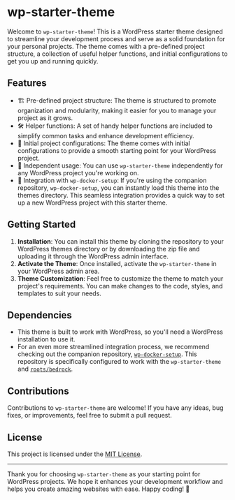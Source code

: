 # wp-starter-theme

Welcome to `wp-starter-theme`! This is a WordPress starter theme designed to streamline your development process and serve as a solid foundation for your personal projects. The theme comes with a pre-defined project structure, a collection of useful helper functions, and initial configurations to get you up and running quickly.

## Features

- 🏗️ Pre-defined project structure: The theme is structured to promote organization and modularity, making it easier for you to manage your project as it grows.
- 🛠️ Helper functions: A set of handy helper functions are included to simplify common tasks and enhance development efficiency.
- 🚀 Initial project configurations: The theme comes with initial configurations to provide a smooth starting point for your WordPress project.
- 🌟 Independent usage: You can use `wp-starter-theme` independently for any WordPress project you're working on.
- 🐳 Integration with `wp-docker-setup`: If you're using the companion repository, `wp-docker-setup`, you can instantly load this theme into the themes directory. This seamless integration provides a quick way to set up a new WordPress project with this starter theme.

## Getting Started

1. **Installation**: You can install this theme by cloning the repository to your WordPress themes directory or by downloading the zip file and uploading it through the WordPress admin interface.
2. **Activate the Theme**: Once installed, activate the `wp-starter-theme` in your WordPress admin area.
3. **Theme Customization**: Feel free to customize the theme to match your project's requirements. You can make changes to the code, styles, and templates to suit your needs.

## Dependencies

- This theme is built to work with WordPress, so you'll need a WordPress installation to use it.
- For an even more streamlined integration process, we recommend checking out the companion repository, [`wp-docker-setup`](https://github.com/abredikis/wp-docker-setup). This repository is specifically configured to work with the `wp-starter-theme` and [`roots/bedrock`](https://github.com/roots/bedrock).

## Contributions

Contributions to `wp-starter-theme` are welcome! If you have any ideas, bug fixes, or improvements, feel free to submit a pull request.

## License

This project is licensed under the [MIT License](LICENSE.md).

---

Thank you for choosing `wp-starter-theme` as your starting point for WordPress projects. We hope it enhances your development workflow and helps you create amazing websites with ease. Happy coding! 🚀
